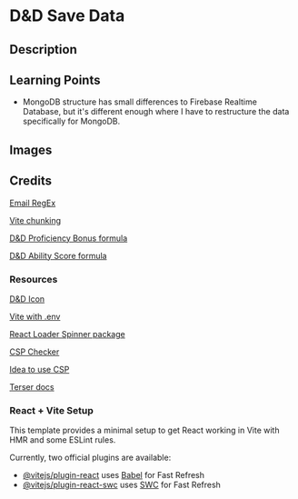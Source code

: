 # D&D Save Data

## Description



## Learning Points

* MongoDB structure has small differences to Firebase Realtime Database, but it's different enough where I have to restructure the data specifically for MongoDB.

## Images



## Credits

[Email RegEx](https://stackoverflow.com/questions/50747643/how-can-i-add-support-for-a-plus-sign-in-this-email-validation-regex)

[Vite chunking](https://github.com/vitejs/vite/discussions/9440#discussioncomment-5913798)

[D&D Proficiency Bonus formula](https://rpg.stackexchange.com/a/77495)

[D&D Ability Score formula](https://roll20.net/compendium/dnd5e/Ability%20Scores#content)

### Resources

[D&D Icon](https://icons8.com/icon/104704/dungeons-and-dragons)

[Vite with .env](https://vitejs.dev/guide/env-and-mode)

[React Loader Spinner package](https://github.com/mhnpd/react-loader-spinner)

[CSP Checker](https://csp-evaluator.withgoogle.com/)

[Idea to use CSP](https://stackoverflow.com/questions/45366744/refused-to-load-the-font-datafont-woff-it-violates-the-following-content)

[Terser docs](https://github.com/terser/terser)


### React + Vite Setup

This template provides a minimal setup to get React working in Vite with HMR and some ESLint rules.

Currently, two official plugins are available:

- [@vitejs/plugin-react](https://github.com/vitejs/vite-plugin-react/blob/main/packages/plugin-react/README.md) uses [Babel](https://babeljs.io/) for Fast Refresh
- [@vitejs/plugin-react-swc](https://github.com/vitejs/vite-plugin-react-swc) uses [SWC](https://swc.rs/) for Fast Refresh
